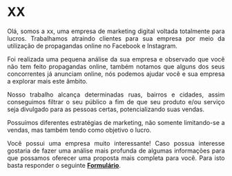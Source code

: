 # XX

<p style='text-align: justify;'>Olá, somos a xx, uma empresa de marketing digital voltada totalmente para lucros. Trabalhamos atraindo clientes para sua empresa por meio da utilização de propagandas online no Facebook e Instagram.</p>

<p style='text-align: justify;'>Foi realizada uma pequena análise da sua empresa e observado que você não tem feito propagandas online, também notamos que alguns dos seus concorrentes já anunciam online, nós podemos ajudar você e sua empresa a explorar mais este âmbito.</p>

<p style='text-align: justify;'>Nosso trabalho alcança determinadas ruas, bairros e cidades, assim conseguimos filtrar o seu público a fim de que seu produto e/ou serviço seja divulgado para as pessoas certas, potencializando suas vendas.</p>

<p style='text-align: justify;'>Possuímos diferentes estratégias de marketing, não somente limitando-se a vendas, mas também tendo como objetivo o lucro.</p>

<p style='text-align: justify;'>Você possui uma empresa muito interessante! Caso possua interesse gostaria de fazer uma análise mais profunda de algumas informações para que possamos oferecer uma proposta mais completa para você. Para isto basta responder o seguinte <a href="https://forms.gle/EyjmRC9vdSvnvT8E6"><strong>Formulário</strong></a>.<p>